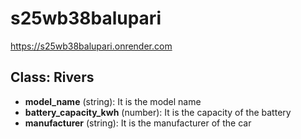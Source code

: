 # s25wb38balupari

https://s25wb38balupari.onrender.com

## Class: Rivers
- **model_name** (string): It is the model name
- **battery_capacity_kwh** (number): It is the capacity of the battery
- **manufacturer** (string): It is the manufacturer of the car

